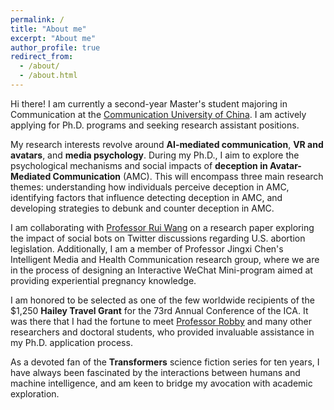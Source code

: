 ```yaml
---
permalink: /
title: "About me"
excerpt: "About me"
author_profile: true
redirect_from: 
  - /about/
  - /about.html
---
```


Hi there! I am currently a second-year Master's student majoring in Communication at the [Communication University of China](https://en.cuc.edu.cn/). I am actively applying for Ph.D. programs and seeking research assistant positions. 

My research interests revolve around **AI-mediated communication**, **VR and avatars**, and **media psychology**. During my Ph.D., I aim to explore the psychological mechanisms and social impacts of **deception in Avatar-Mediated Communication** (AMC). This will encompass three main research themes: understanding how individuals perceive deception in AMC, identifying factors that influence detecting deception in AMC, and developing strategies to debunk and counter deception in AMC.

I am collaborating with [Professor Rui Wang](https://scholar.google.com/citations?user=JTCpAtYAAAAJ) on a research paper exploring the impact of social bots on Twitter discussions regarding U.S. abortion legislation. Additionally, I am a member of Professor Jingxi Chen's Intelligent Media and Health Communication research group, where we are in the process of designing an Interactive WeChat Mini-program aimed at providing experiential pregnancy knowledge.

I am honored to be selected as one of the few worldwide recipients of the $1,250 **Hailey Travel Grant** for the 73rd Annual Conference of the ICA. It was there that I had the fortune to meet [Professor Robby](https://comartsci.msu.edu/our-people/rabindra-ratan) and many other researchers and doctoral students, who provided invaluable assistance in my Ph.D. application process.

As a devoted fan of the **Transformers** science fiction series for ten years, I have always been fascinated by the interactions between humans and machine intelligence, and am keen to bridge my avocation with academic exploration.
